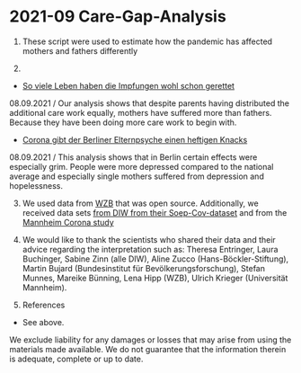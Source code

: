 # 2021-09 Care-Gap-Analysis
1. These script were used to estimate how the pandemic has affected mothers and fathers differently

2. 
  * [So viele Leben haben die Impfungen wohl schon gerettet](https://www.rbb24.de/politik/thema/corona/beitraege/2021/09/lockdown-auswirkungen-gender-care-gap-muetter-vaeter-familie.html)

  08.09.2021 / 
  Our analysis shows that despite parents having distributed the additional care work equally, mothers have suffered more than fathers. Because they have been doing more care work to begin with.
  
   * [Corona gibt der Berliner Elternpsyche einen heftigen Knacks](https://www.rbb24.de/politik/thema/corona/beitraege/2021/09/lockdown-eltern-psyche-auswirkungen-berlin-gender-care-gap.html)

  08.09.2021 / 
  This analysis shows that in Berlin certain effects were especially grim. People were more depressed compared to the national average and especially single mothers suffered from depression and hopelessness.
  
3. We used data from [WZB](https://wzb.eu/de/forschung/dynamiken-sozialer-ungleichheiten/arbeit-und-fuersorge/corona-alltag) that was open source. Additionally, we received data sets [from DIW from their Soep-Cov-dataset](https://www.diw.de/de/diw_01.c.785843.de/dossier/dossier_soep-cov.html) and from the [Mannheim Corona study](https://www.uni-mannheim.de/gip/corona-studie/)

4. We would like to thank the scientists who shared their data and their advice regarding the interpretation such as: Theresa Entringer, Laura Buchinger, Sabine Zinn (alle DIW), Aline Zucco (Hans-Böckler-Stiftung), Martin Bujard (Bundesinstitut für Bevölkerungsforschung), Stefan Munnes, Mareike Bünning, Lena Hipp (WZB), Ulrich Krieger (Universität Mannheim).
  

5. References
  * See above.

We exclude liability for any damages or losses that may arise from using the materials made available. We do not guarantee that the information therein is adequate, complete or up to date.